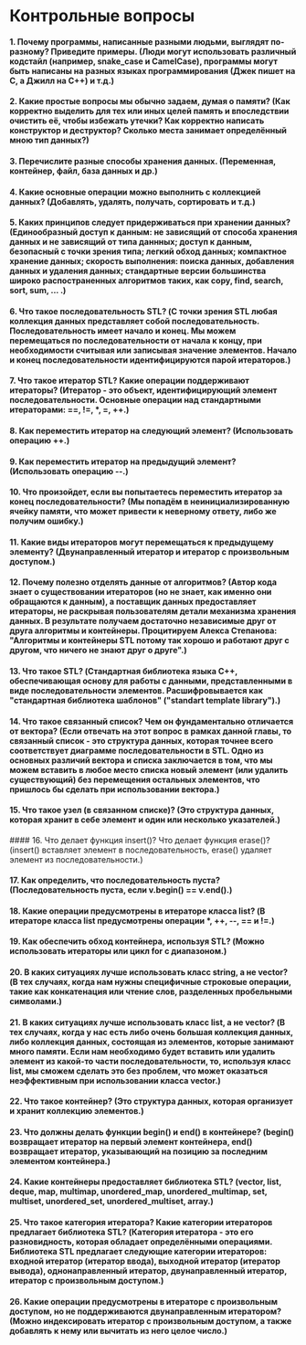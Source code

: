 # Контрольные вопросы

#### 1. Почему программы, написанные разными людьми, выглядят по-разному? Приведите примеры. (Люди могут использовать различный кодстайл (например, snake_case и CamelCase), программы могут быть написаны на разных языках программирования (Джек пишет на C, а Джилл на C++) и т.д.)
 
#### 2. Какие простые вопросы мы обычно задаем, думая о памяти? (Как корректно выделить для тех или иных целей память и впоследствии очистить её, чтобы избежать утечки? Как корректно написать конструктор и деструктор? Сколько места занимает определённый мною тип данных?)

#### 3. Перечислите разные способы хранения данных. (Переменная, контейнер, файл, база данных и др.)

#### 4. Какие основные операции можно выполнить с коллекцией данных? (Добавлять, удалять, получать, сортировать и т.д.)

#### 5. Каких принципов следует придерживаться при хранении данных? (Единообразный доступ к данным: не зависящий от способа хранения данных и не зависящий от типа даннных; доступ к данным, безопасный с точки зрения типа; легкий обход данных; компактное хранение данных; скорость выполнения: поиска данных, добавления данных и удаления данных; стандартные версии большинства широко распостраненных алгоритмов таких, как copy, find, search, sort, sum, ... .)

#### 6. Что такое последовательность STL? (С точки зрения STL любая коллекция данных представляет собой последовательность. Последовательность имеет начало и конец. Мы можем перемещаться по последовательности от начала к концу, при необходимости считывая или записывая значение элементов. Начало и конец последовательности идентифицируются парой итераторов.)

#### 7. Что такое итератор STL? Какие операции поддерживают итераторы? (Итератор - это объект, идентифицирующий элемент последовательности. Основные операции над стандартными итераторами: ==, !=, *, =, ++.)

#### 8. Как переместить итератор на следующий элемент? (Использовать операцию ++.)

#### 9. Как переместить итератор на предыдущий элемент? (Использовать операцию --.)

#### 10. Что произойдет, если вы попытаетесь переместить итератор за конец последовательности? (Мы попадём в неинициализированную ячейку памяти, что может привести к неверному ответу, либо же получим ошибку.)

#### 11. Какие виды итераторов могут перемещаться к предыдущему элементу? (Двунаправленный итератор и итератор с произвольным доступом.)

#### 12. Почему полезно отделять данные от алгоритмов? (Автор кода знает о существовании итераторов (но не знает, как именно они обращаются к данным), а поставщик данных предоставляет итераторы, не раскрывая пользователям детали механизма хранения данных. В результате получаем достаточно независимые друг от друга алгоритмы и контейнеры. Процитируем Алекса Степанова: "Алгоритмы и контейнеры STL потому так хорошо и работают друг с другом, что ничего не знают друг о друге".)

#### 13. Что такое STL? (Стандартная библиотека языка C++, обеспечивающая основу для работы с данными, представленными в виде последовательности элементов. Расшифровывается как "стандартная библиотека шаблонов" ("standart template library").)

#### 14. Что такое связанный список? Чем он фундаментально отличается от вектора? (Если отвечать на этот вопрос в рамках данной главы, то связанный список - это структура данных, которая точнее всего соответствует диаграмме последовательности в STL. Одно из основных различий вектора и списка заключается в том, что мы можем вставить в любое место списка новый элемент (или удалить существующий) без перемещения остальных элементов, что пришлось бы сделать при использовании вектора.)

#### 15. Что такое узел (в связанном списке)? (Это структура данных, которая хранит в себе элемент и один или несколько указателей.)

#### 16. Что делает функция insert()? Что делает функция erase()? (insert() вставляет элемент в последовательность, erase() удаляет элемент из последовательности.)

#### 17. Как определить, что последовательность пуста? (Последовательность пуста, если v.begin() == v.end().)

#### 18. Какие операции предусмотрены в итераторе класса list? (В итераторе класса list предусмотрены операции *, ++, --, == и !=.)

#### 19. Как обеспечить обход контейнера, используя STL? (Можно использовать итераторы или цикл for с диапазоном.)

#### 20. В каких ситуациях лучше использовать класс string, а не vector? (В тех случаях, когда нам нужны специфичные строковые операции, такие как конкатенация или чтение слов, разделенных пробельными символами.)

#### 21. В каких ситуациях лучше использовать класс list, а не vector? (В тех случаях, когда у нас есть либо очень большая коллекция данных, либо коллекция данных, состоящая из элементов, которые занимают много памяти. Если нам необходимо будет вставить или удалить элемент из какой-то части последовательности, то, используя класс list, мы сможем сделать это без проблем, что может оказаться неэффективным при использовании класса vector.)

#### 22. Что такое контейнер? (Это структура данных, которая организует и хранит коллекцию элементов.)

#### 23. Что должны делать функции begin() и end() в контейнере? (begin() возвращает итератор на первый элемент контейнера, end() возвращает итератор, указывающий на позицию за последним элементом контейнера.)

#### 24. Какие контейнеры предоставляет библиотека STL? (vector, list, deque, map, multimap, unordered_map, unordered_multimap, set, multiset, unordered_set, unordered_multiset, array.)

#### 25. Что такое категория итератора? Какие категории итераторов предлагает библиотека STL? (Категория итератора - это его разновидность, которая обладает определёнными операциями. Библиотека STL предлагает следующие категории итераторов: входной итератор (итератор ввода), выходной итератор (итератор вывода), однонаправленный итератор, двунаправленный итератор, итератор с произвольным доступом.)

#### 26. Какие операции предусмотрены в итераторе с произвольным доступом, но не поддерживаются двунаправленным итератором? (Можно индексировать итератор с произвольным доступом, а также добавлять к нему или вычитать из него целое число.)
